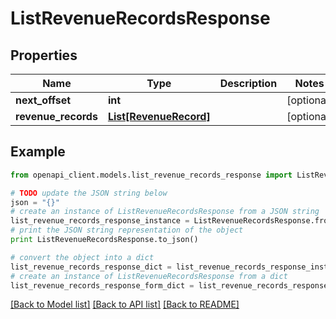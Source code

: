 # ListRevenueRecordsResponse


## Properties
Name | Type | Description | Notes
------------ | ------------- | ------------- | -------------
**next_offset** | **int** |  | [optional] 
**revenue_records** | [**List[RevenueRecord]**](RevenueRecord.md) |  | [optional] 

## Example

```python
from openapi_client.models.list_revenue_records_response import ListRevenueRecordsResponse

# TODO update the JSON string below
json = "{}"
# create an instance of ListRevenueRecordsResponse from a JSON string
list_revenue_records_response_instance = ListRevenueRecordsResponse.from_json(json)
# print the JSON string representation of the object
print ListRevenueRecordsResponse.to_json()

# convert the object into a dict
list_revenue_records_response_dict = list_revenue_records_response_instance.to_dict()
# create an instance of ListRevenueRecordsResponse from a dict
list_revenue_records_response_form_dict = list_revenue_records_response.from_dict(list_revenue_records_response_dict)
```
[[Back to Model list]](../README.md#documentation-for-models) [[Back to API list]](../README.md#documentation-for-api-endpoints) [[Back to README]](../README.md)



